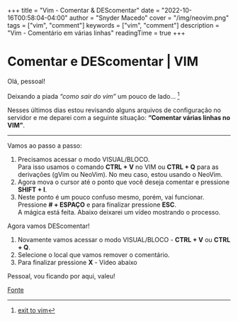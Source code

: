 +++
title = "Vim - Comentar & DEScomentar"
date = "2022-10-16T00:58:04-04:00"
author = "Snyder Macedo"
cover = "/img/neovim.png"
tags = ["vim", "comment"]
keywords = ["vim", "comment"]
description = "Vim - Comentário em várias linhas"
readingTime = true
+++

# Comentar e DEScomentar | VIM

Olá, pessoal!

Deixando a piada _“como sair do vim”_ um pouco de lado... [^1]

Nesses últimos dias estou revisando alguns arquivos de configuração no servidor e me deparei com a seguinte situação: **“Comentar várias linhas no VIM”**.

---

Vamos ao passo a passo:

1. Precisamos acessar o modo VISUAL/BLOCO.\
Para isso usamos o comando **CTRL + V** no VIM ou **CTRL + Q** para as derivações (gVim ou NeoVim). No meu caso, estou usando o NeoVim.
2. Agora mova o cursor até o ponto que você deseja comentar e pressione **SHIFT + I**.
3. Neste ponto é um pouco confuso mesmo, porém, vai funcionar.\
Pressione **# + ESPAÇO** e para finalizar pressione **ESC**.\
A mágica está feita. Abaixo deixarei um vídeo mostrando o processo.

><script id="asciicast-529636" src="https://asciinema.org/a/529636.js" async></script>

Agora vamos DEScomentar!

1. Novamente vamos acessar o modo VISUAL/BLOCO - **CTRL + V** ou **CTRL + Q**.
2. Selecione o local que vamos remover o comentário.
3. Para finalizar pressione **X** - Vídeo abaixo

><script id="asciicast-529647" src="https://asciinema.org/a/529647.js" async></script>

Pessoal, vou ficando por aqui, valeu!

[Fonte](https://gist.github.com/ultim8k/d8326a0cd7646356acf0dc3baf8e78ff)

[^1]: [exit to vim](https://cdn.thenewstack.io/media/2022/08/0ae25624-exit-vim-the-arrival-way-6n632sipjag61-1024x692.jpg)
